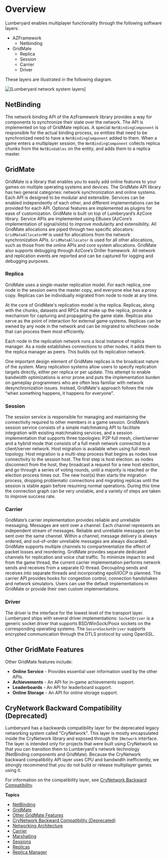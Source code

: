 # Overview<a name="networking-overview"></a>

Lumberyard enables multiplayer functionality through the following software layers:
+ AZFramework
  + Netbinding
+ GridMate
  + Replica
  + Session
  + Carrier
  + Driver

These layers are illustrated in the following diagram\.

![\[Lumberyard network system layers\]](http://docs.aws.amazon.com/lumberyard/latest/userguide/images/networking-overview.png)

## NetBinding<a name="networking-overview-netbinding"></a>

The network binding API of the AzFramework library provides a way for components to synchronize their state over the network\. The API is implemented on top of GridMate replicas\. A special `NetBindingComponent` is responsible for the actual binding process, so entities that need to be synchronized need to have a `NetBindingComponent` added to them\. When a game enters a multiplayer session, the `NetBindingComponent` collects replica chunks from the `NetBindables` on the entity, and adds them to a replica master\. 

## GridMate<a name="networking-overview-gridmate"></a>

GridMate is a library that enables you to easily add online features to your games on multiple operating systems and devices\. The GridMate API library has two general categories: network synchronization and online systems\. Each API is designed to be modular and extensible\. Services can be enabled independently of each other, and different implementations can be provided for each API\. Optional features are implemented as plugins for ease of customization\. GridMate is built on top of Lumberyard’s AzCore library\. Service APIs are implemented using EBuses \(AzCore’s implementation of signal/slots\) to improve modularity and extensibility\. All GridMate allocations are piped through two specific allocators: `GridMateAllocatorMP` is used for allocations from the network synchronization APIs\. `GridMateAllocator` is used for all other allocations, such as those from the online APIs and core system allocations\. GridMate also supports debugging through AzCore’s Driller framework\. All network and replication events are reported and can be captured for logging and debugging purposes\.

### Replica<a name="networking-overview-replica"></a>

GridMate uses a single\-master replication model\. For each replica, one node in the session owns the master copy, and everyone else has a proxy copy\. Replicas can be individually migrated from node to node at any time\.

At the core of GridMate's replication model is the replica\. Replicas, along with the chunks, datasets and RPCs that make up the replica, provide a mechanism for capturing and propagating the game state\. Replicas also serve as the point of interaction for external game systems\. Replicas can be owned by any node in the network and can be migrated to whichever node that can process them most efficiently\.

Each node in the replication network runs a local instance of replica manager\. As a node establishes connections to other nodes, it adds them to the replica manager as peers\. This builds out its replication network\.

One important design element of GridMate replicas is the broadcast nature of the system\. Many replication systems allow users to specify replication targets directly, either per replica or per update\. This attempt to enable bandwidth optimizations is error prone and puts the implementation burden on gameplay programmers who are often less familiar with network desynchronization issues\. Instead, GridMate's approach follows the rule “when something happens, it happens for everyone”\. 

### Session<a name="networking-overview-session"></a>

The session service is responsible for managing and maintaining the connectivity required to other members in a game session\. GridMate’s session service consists of a simple matchmaking API to facilitate integration with existing matchmaking services, and a session implementation that supports three topologies: P2P full mesh, client/server and a hybrid mode that consists of a full mesh network connected to a client/server network\. Host migration is available when using full mesh topology\. Host migration is a multi\-step process that begins as nodes lose connectivity to the session host\. The first step is host election: as nodes disconnect from the host, they broadcast a request for a new host election, and go through a series of voting rounds, until a majority is reached or the election process times out\. The new host\(s\) then starts the migration process, dropping problematic connections and migrating replicas until the session is stable again before resuming normal operations\. During this time the connection graph can be very unstable, and a variety of steps are taken to improve success rate\.

### Carrier<a name="networking-overview-carrier"></a>

GridMate’s carrier implementation provides reliable and unreliable messaging\. Messages are sent over a channel\. Each channel represents an independent stream of messages\. Reliable and unreliable messages can be sent over the same channel\. Within a channel, message delivery is always ordered, and out\-of\-order unreliable messages are always discarded\. GridMate supports multiple channels to compartmentalize the effect of packet losses and reordering\. GridMate provides separate dedicated channels for replication and voice chat traffic\. To minimize impact to and from the game thread, the current carrier implementation performs network sends and receives from a separate IO thread\. Decoupling sends and receives into separate threads and incorporating epoll/IOCP is planned\. The carrier API provides hooks for congestion control, connection handshakes and network simulators\. Users can use the default implementations in GridMate or provide their own custom implementations\. 

### Driver<a name="networking-overview-driver"></a>

The driver is the interface for the lowest level of the transport layer\. Lumberyard ships with several driver implementations: `SocketDriver` is a generic socket driver that supports BSD/WinSock/Posix sockets on the corresponding operating systems\. The `SecureSocketDriver` supports encrypted communication through the DTLS protocol by using OpenSSL\.

## Other GridMate Features<a name="networking-overview-other-features"></a>

Other GridMate features include:
+ **Online Service** \- Provides essential user information used by the other APIs\.
+ **Achievements** \- An API for in\-game achievements support\.
+ **Leaderboards** \- An API for leaderboard support\.
+ **Online Storage** \- An API for online storage support\.

## CryNetwork Backward Compatibility \(Deprecated\)<a name="networking-overview-crynetwork-shim"></a>

Lumberyard has a backwards compatibility layer for the deprecated legacy networking system called "CryNetwork"\. This layer is mostly encapsulated inside the CryNetwork library and exposed through the `INetwork` interface\. The layer is intended only for projects that were built using CryNetwork so that you can transition them to Lumberyard's network technology \(NetBinding components and GridMate\)\. Because the CryNetwork backward compatibility API layer uses CPU and bandwidth inefficiently, we strongly recommend that you do not build or release multiplayer games using it\.

For information on the compatibility layer, see [CryNetwork Backward Compatibility](https://docs.aws.amazon.com/lumberyard/latest/legacyreference/network-crynetwork-backward-compatibility.html)\.

**Topics**
+ [NetBinding](#networking-overview-netbinding)
+ [GridMate](#networking-overview-gridmate)
+ [Other GridMate Features](#networking-overview-other-features)
+ [CryNetwork Backward Compatibility \(Deprecated\)](#networking-overview-crynetwork-shim)
+ [Networking Architecture](networking-architecture.md)
+ [Carrier](network-carrier.md)
+ [Marshalling](network-marshalling.md)
+ [Sessions](network-session-service.md)
+ [Replicas](network-replicas.md)
+ [Replica Manager](network-replicas-replica-manager.md)